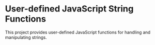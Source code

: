 # User-defined JavaScript String Functions
This project provides user-defined JavaScript functions for handling and manipulating strings.
